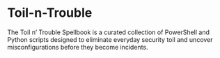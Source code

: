 # Toil-n-Trouble
The Toil n’ Trouble Spellbook is a curated collection of PowerShell and Python scripts designed to eliminate everyday security toil and uncover misconfigurations before they become incidents.
